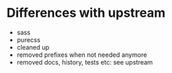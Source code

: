 # Differences with upstream
- sass
- purecss
- cleaned up
- removed prefixes when not needed anymore
- removed docs, history, tests etc: see upstream
